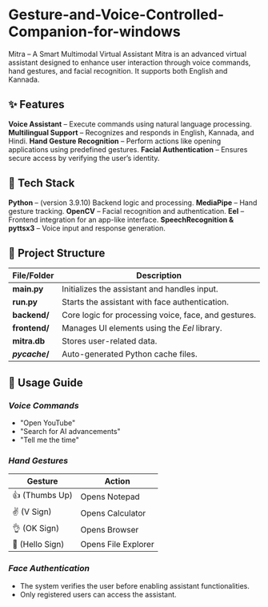 # Gesture-and-Voice-Controlled-Companion-for-windows
Mitra – A Smart Multimodal Virtual Assistant  Mitra is an advanced virtual assistant designed to enhance user interaction through voice commands, hand gestures, and facial recognition. It supports both English and Kannada.


## ✨ Features

**Voice Assistant** – Execute commands using natural language processing.
**Multilingual Support** – Recognizes and responds in English, Kannada, and Hindi.
**Hand Gesture Recognition** – Perform actions like opening applications using predefined gestures.
**Facial Authentication** – Ensures secure access by verifying the user’s identity.



## 🔧 Tech Stack

**Python** – (version 3.9.10) Backend logic and processing.
**MediaPipe** – Hand gesture tracking.
**OpenCV** – Facial recognition and authentication.
**Eel** – Frontend integration for an app-like interface.
**SpeechRecognition & pyttsx3** – Voice input and response generation.


## 📂 Project Structure

| File/Folder    | Description |
|---------------|-------------|
| **main.py**    | Initializes the assistant and handles input. |
| **run.py**     | Starts the assistant with face authentication. |
| **backend/**   | Core logic for processing voice, face, and gestures. |
| **frontend/**  | Manages UI elements using the *Eel* library. |
| **mitra.db**   | Stores user-related data. |
| **_pycache_/** | Auto-generated Python cache files. |



## 🎤 Usage Guide

### *Voice Commands*
- "Open YouTube"
- "Search for AI advancements"
- "Tell me the time"

### *Hand Gestures*
| Gesture  | Action |
|----------|---------|
| 👍 (Thumbs Up)  | Opens Notepad |
| ✌ (V Sign)    | Opens Calculator |
| 👌 (OK Sign)   | Opens Browser |
| 👋 (Hello Sign) | Opens File Explorer |

### *Face Authentication*
- The system verifies the user before enabling assistant functionalities.
- Only registered users can access the assistant.

